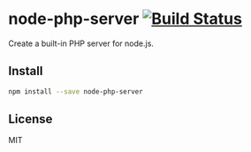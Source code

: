 # node-php-server [![Build Status](https://secure.travis-ci.org/git@github.com:jaceju/node-php-server.git/node-php-server.png?branch=master)](https://travis-ci.org/git@github.com:jaceju/node-php-server.git/node-php-server)

Create a built-in PHP server for node.js.

## Install

```bash
npm install --save node-php-server
```

## License

MIT
